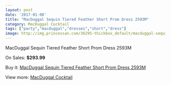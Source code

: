 ```yaml
---
layout: post
date: '2017-01-08'
title: "MacDuggal Sequin Tiered Feather Short Prom Dress 2593M"
category: MacDuggal Cocktail
tags: ["party","macduggal","dresses","short","dress"]
image: http://img.princessan.com/36295-thickbox_default/macduggal-sequin-tiered-feather-short-prom-dress-2593m.jpg
---
```

MacDuggal Sequin Tiered Feather Short Prom Dress 2593M

On Sales: **$293.99**
<a href="https://www.princessan.com/en/17026-macduggal-sequin-tiered-feather-short-prom-dress-2593m.html"><amp-img layout="responsive" width="600" height="600" src="//img.princessan.com/36295-thickbox_default/macduggal-sequin-tiered-feather-short-prom-dress-2593m.jpg" alt="MacDuggal Sequin Tiered Feather Short Prom Dress 2593M 0" /></a>

Buy it: [MacDuggal Sequin Tiered Feather Short Prom Dress 2593M](https://www.princessan.com/en/17026-macduggal-sequin-tiered-feather-short-prom-dress-2593m.html "MacDuggal Sequin Tiered Feather Short Prom Dress 2593M")

View more: [MacDuggal Cocktail](https://www.princessan.com/en/141- "MacDuggal Cocktail")